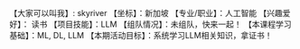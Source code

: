 【大家可以叫我】: skyriver
【坐标】：新加坡
【专业/职业】：人工智能
【兴趣爱好】： 读书
【项目技能】：LLM
【组队情况】：未组队，快来一起！
【本课程学习基础】：ML, DL, LLM
【本期活动目标】：系统学习LLM相关知识，拿证书！
